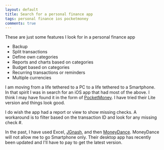 ```yaml
---
layout: default
title: Search for a personal finance app
tags: personal finance ios pocketmoney
comments: true
---
```


These are just some features I look for in a personal finance app

* Backup
* Split transactions
* Define own categories
* Reports and charts based on categories
* Budget based on categories
* Recurring transactions or reminders
* Multiple currencies

I am moving from a life tethered to a PC to a life tethered to a Smartphone. In that spirit I was in search for an iOS app that had most of the above. I think I may have found it in the form of [PocketMoney](http://itunes.apple.com/us/app/pocketmoney-checkbook-budgets/id283494170?mt=8). I have tried their Lite version and things look good.

I do wish the app had a report or view to show missing checks. A workaround is to filter based on the transaction ID and look for any missing check #.

In the past, I have used Excel, [JGnash](https://ccavanaugh.github.io/jgnash/), and then [MoneyDance](http://www.moneydance.com/). MoneyDance will not allow me to go Smartphone only. Their desktop app has recently been updated and I'll have to pay to get the latest version.
